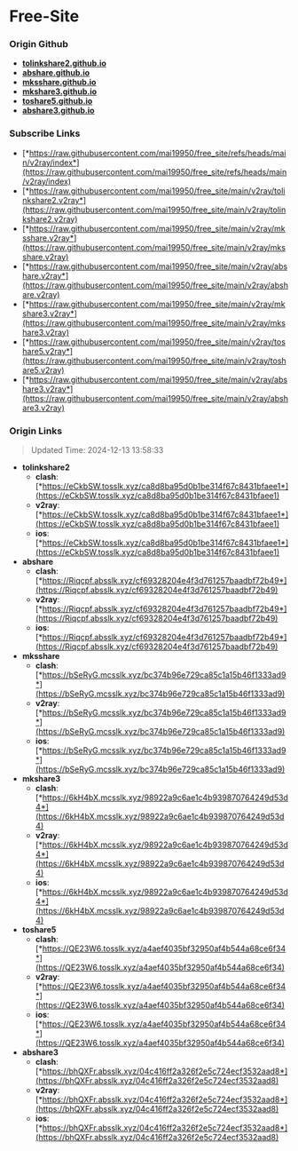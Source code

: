 # Free-Site

### Origin Github

- [**tolinkshare2.github.io**](https://github.com/tolinkshare2/tolinkshare2.github.io)
- [**abshare.github.io**](https://github.com/abshare/abshare.github.io)
- [**mksshare.github.io**](https://github.com/mksshare/mksshare.github.io)
- [**mkshare3.github.io**](https://github.com/mkshare3/mkshare3.github.io)
- [**toshare5.github.io**](https://github.com/toshare5/toshare5.github.io)
- [**abshare3.github.io**](https://github.com/abshare3/abshare3.github.io)

### Subscribe Links

- [*https://raw.githubusercontent.com/mai19950/free_site/refs/heads/main/v2ray/index*](https://raw.githubusercontent.com/mai19950/free_site/refs/heads/main/v2ray/index)
- [*https://raw.githubusercontent.com/mai19950/free_site/main/v2ray/tolinkshare2.v2ray*](https://raw.githubusercontent.com/mai19950/free_site/main/v2ray/tolinkshare2.v2ray)
- [*https://raw.githubusercontent.com/mai19950/free_site/main/v2ray/mksshare.v2ray*](https://raw.githubusercontent.com/mai19950/free_site/main/v2ray/mksshare.v2ray)
- [*https://raw.githubusercontent.com/mai19950/free_site/main/v2ray/abshare.v2ray*](https://raw.githubusercontent.com/mai19950/free_site/main/v2ray/abshare.v2ray)
- [*https://raw.githubusercontent.com/mai19950/free_site/main/v2ray/mkshare3.v2ray*](https://raw.githubusercontent.com/mai19950/free_site/main/v2ray/mkshare3.v2ray)
- [*https://raw.githubusercontent.com/mai19950/free_site/main/v2ray/toshare5.v2ray*](https://raw.githubusercontent.com/mai19950/free_site/main/v2ray/toshare5.v2ray)
- [*https://raw.githubusercontent.com/mai19950/free_site/main/v2ray/abshare3.v2ray*](https://raw.githubusercontent.com/mai19950/free_site/main/v2ray/abshare3.v2ray)

### Origin Links

> Updated Time: 2024-12-13 13:58:33

- **tolinkshare2**
  - **clash**: [*https://eCkbSW.tosslk.xyz/ca8d8ba95d0b1be314f67c8431bfaee1*](https://eCkbSW.tosslk.xyz/ca8d8ba95d0b1be314f67c8431bfaee1)
  - **v2ray**: [*https://eCkbSW.tosslk.xyz/ca8d8ba95d0b1be314f67c8431bfaee1*](https://eCkbSW.tosslk.xyz/ca8d8ba95d0b1be314f67c8431bfaee1)
  - **ios**: [*https://eCkbSW.tosslk.xyz/ca8d8ba95d0b1be314f67c8431bfaee1*](https://eCkbSW.tosslk.xyz/ca8d8ba95d0b1be314f67c8431bfaee1)
- **abshare**
  - **clash**: [*https://Riqcpf.absslk.xyz/cf69328204e4f3d761257baadbf72b49*](https://Riqcpf.absslk.xyz/cf69328204e4f3d761257baadbf72b49)
  - **v2ray**: [*https://Riqcpf.absslk.xyz/cf69328204e4f3d761257baadbf72b49*](https://Riqcpf.absslk.xyz/cf69328204e4f3d761257baadbf72b49)
  - **ios**: [*https://Riqcpf.absslk.xyz/cf69328204e4f3d761257baadbf72b49*](https://Riqcpf.absslk.xyz/cf69328204e4f3d761257baadbf72b49)
- **mksshare**
  - **clash**: [*https://bSeRyG.mcsslk.xyz/bc374b96e729ca85c1a15b46f1333ad9*](https://bSeRyG.mcsslk.xyz/bc374b96e729ca85c1a15b46f1333ad9)
  - **v2ray**: [*https://bSeRyG.mcsslk.xyz/bc374b96e729ca85c1a15b46f1333ad9*](https://bSeRyG.mcsslk.xyz/bc374b96e729ca85c1a15b46f1333ad9)
  - **ios**: [*https://bSeRyG.mcsslk.xyz/bc374b96e729ca85c1a15b46f1333ad9*](https://bSeRyG.mcsslk.xyz/bc374b96e729ca85c1a15b46f1333ad9)
- **mkshare3**
  - **clash**: [*https://6kH4bX.mcsslk.xyz/98922a9c6ae1c4b939870764249d53d4*](https://6kH4bX.mcsslk.xyz/98922a9c6ae1c4b939870764249d53d4)
  - **v2ray**: [*https://6kH4bX.mcsslk.xyz/98922a9c6ae1c4b939870764249d53d4*](https://6kH4bX.mcsslk.xyz/98922a9c6ae1c4b939870764249d53d4)
  - **ios**: [*https://6kH4bX.mcsslk.xyz/98922a9c6ae1c4b939870764249d53d4*](https://6kH4bX.mcsslk.xyz/98922a9c6ae1c4b939870764249d53d4)
- **toshare5**
  - **clash**: [*https://QE23W6.tosslk.xyz/a4aef4035bf32950af4b544a68ce6f34*](https://QE23W6.tosslk.xyz/a4aef4035bf32950af4b544a68ce6f34)
  - **v2ray**: [*https://QE23W6.tosslk.xyz/a4aef4035bf32950af4b544a68ce6f34*](https://QE23W6.tosslk.xyz/a4aef4035bf32950af4b544a68ce6f34)
  - **ios**: [*https://QE23W6.tosslk.xyz/a4aef4035bf32950af4b544a68ce6f34*](https://QE23W6.tosslk.xyz/a4aef4035bf32950af4b544a68ce6f34)
- **abshare3**
  - **clash**: [*https://bhQXFr.absslk.xyz/04c416ff2a326f2e5c724ecf3532aad8*](https://bhQXFr.absslk.xyz/04c416ff2a326f2e5c724ecf3532aad8)
  - **v2ray**: [*https://bhQXFr.absslk.xyz/04c416ff2a326f2e5c724ecf3532aad8*](https://bhQXFr.absslk.xyz/04c416ff2a326f2e5c724ecf3532aad8)
  - **ios**: [*https://bhQXFr.absslk.xyz/04c416ff2a326f2e5c724ecf3532aad8*](https://bhQXFr.absslk.xyz/04c416ff2a326f2e5c724ecf3532aad8)
